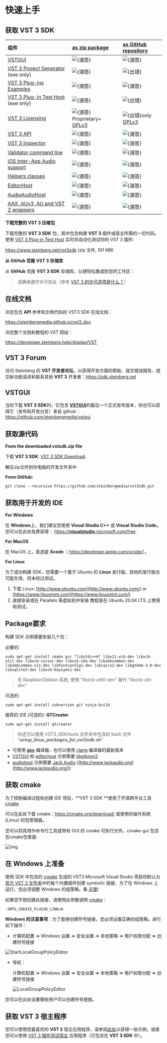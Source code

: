 # 快速上手

## 获取 VST 3 SDK

| 组件 | [as zip package](https://developer.steinberg.help/display/VST/VST+3+Links#VST3Links-aszip) | [as GitHub repository](https://developer.steinberg.help/display/VST/VST+3+Links#VST3Links-repository) |
| :----------------------------------------------------------- | :----------------------------------------------------------- | :----------------------------------------------------------- |
| [VSTGUI](https://developer.steinberg.help/display/VST/VSTGUI) | ![(滴答)](Image/check.svg) | ![(滴答)](Image/check.svg) |
| [VST 3 Project Generator](https://developer.steinberg.help/display/VST/VST+3+Project+Generator) (exe only) | ![(滴答)](Image/check.svg) | ![(出错)](Image/error.svg) |
| [VST 3 Plug-ins Examples](https://developer.steinberg.help/display/VST/VST+3+Plug-ins+Examples) | ![(滴答)](Image/check.svg) | ![(滴答)](Image/check.svg) |
| [VST 3 Plug-in Test Host](https://developer.steinberg.help/display/VST/VST+3+Plug-in+Test+Host) (exe only) | ![(滴答)](Image/check.svg) | ![(出错)](Image/error.svg) |
| [VST 3 Licensing](https://developer.steinberg.help/display/VST/VST+3+Licensing) | ![(滴答)](Image/check.svg)Proprietary+ [GPLv3](https://www.gnu.org/licenses/gpl-3.0.en.html) | ![(出错)](Image/error.svg)only [GPLv3](https://www.gnu.org/licenses/gpl-3.0.en.html) |
| [VST 3 API](https://developer.steinberg.help/display/VST/VST+3+API+Documentation) | ![(滴答)](Image/check.svg) | ![(滴答)](Image/check.svg) |
| [VST 3 Inspector](https://developer.steinberg.help/pages/viewpage.action?pageId=9797960#WhatistheVST3SDK?-VST3Inspector) | ![(滴答)](Image/check.svg) | ![(滴答)](Image/check.svg) |
| [Validator command line](https://developer.steinberg.help/pages/viewpage.action?pageId=9797960#WhatistheVST3SDK?-validator) | ![(滴答)](Image/check.svg) | ![(滴答)](Image/check.svg) |
| [iOS Inter-App Audio support](https://developer.steinberg.help/display/VST/iOS+Inter-App+Audio+support) | ![(滴答)](Image/check.svg) | ![(滴答)](Image/check.svg) |
| [Helpers classes](https://developer.steinberg.help/pages/viewpage.action?pageId=9797960#WhatistheVST3SDK?-Helpersclasses) | ![(滴答)](Image/check.svg) | ![(滴答)](Image/check.svg) |
| [EditorHost](https://developer.steinberg.help/pages/viewpage.action?pageId=9797960#WhatistheVST3SDK?-EditorHost) | ![(滴答)](Image/check.svg) | ![(滴答)](Image/check.svg) |
| [AudioAudioHost](https://developer.steinberg.help/pages/viewpage.action?pageId=9797960#WhatistheVST3SDK?-AudioHost) | ![(滴答)](Image/check.svg) | ![(滴答)](Image/check.svg) |
| [AAX, AUv3, AU and VST 2 wrappers](https://developer.steinberg.help/display/VST/AAX%2C+AUv3%2C+AU+and+VST+2+wrappers) | ![(滴答)](Image/check.svg) | ![(滴答)](Image/check.svg) |



**下载完整的 VST 3 压缩包**

下载完整的 **VST 3 SDK** 包，其中包含构建 **VST 3** 插件或宿主所需的一切代码。使用 [VST 3 Plug-in Test Host](https://developer.steinberg.help/display/VST/VST+3+Plug-in+Test+Host) 实时并自动化测试你的 VST 3 插件:

<https://www.steinberg.net/vst3sdk>  (zip 文件, 101 MB)



**从 GitHub 克隆 VST 3 存储库**

从 **GitHub** 克隆 **VST 3 SDK** 存储库，以便轻松集成到您的工作区：

> 请确保遵守许可协议（参考 [VST 3 的许可选项是什么？](https://developer.steinberg.help/pages/viewpage.action?pageId=9797944)）



## 在线文档

浏览包含 **API** 参考和示例代码的 VST3 SDK 在线文档：

https://steinbergmedia.github.io/vst3_doc

浏览整个文档和教程的 VST 网站：

https://developer.steinberg.help/display/VST



## VST 3 Forum

访问 Steinberg 的 **VST 开发者论坛**，以获得开发方面的帮助、提交错误报告、提交新功能请求和联系其他 **VST 3** 开发者：https://sdk.steinberg.net



## VSTGUI

当你下载 **VST 3 SDK**时，它包含 [**VSTGUI**](https://developer.steinberg.help/display/VST/VSTGUI)的最后一个正式发布版本，你也可以获得它（发布和开发分支）来自 github：<https://github.com/steinbergmedia/vstgui>



## 获取源代码

**From the downloaded *vstsdk.zip* file**

下载 **VST 3 SDK**:  [VST 3 SDK Download](https://developer.steinberg.help/display/VST/VST+3+Links#VST3Links-VST3SDKDownload).

解压zip文件到你电脑的开发文件夹中

**From GitHub:**

```shell
git clone --recursive https://github.com/steinbergmedia/vst3sdk.git
```



## 获取用于开发的 IDE

**For Windows**

在 **Windows**上，我们建议您使用 **Visual Studio C++** 或 **Visual Studio Code，** 您可以在此处免费获得： [https://**visualstudio**.microsoft.com/free](https://visualstudio.microsoft.com/free-developer-offers/).

**For MacOS**

在 MacOS 上，首选是 **Xcode**（ <https://developer.apple.com/xcode/>）。

**For Linux**

为了成功构建 SDK，您需要一个基于 Ubuntu 的 **Linux** 发行版。其他的发行版也可能生效，但未经过测试。

1. 下载 Linux: [http://www.ubuntu.com](http://www.ubuntu.com/) or [https://www.linuxmint.com](https://www.linuxmint.com/)
2. 直接安装或在 Parallels 等虚拟机中安装
   教程是在 Ubuntu 20.04 LTS 上使用和测试。



## Package要求

构建 SDK 示例需要安装几个包：

必要的:

```shell
sudo apt-get install cmake gcc "libstdc++6" libx11-xcb-dev libxcb-util-dev libxcb-cursor-dev libxcb-xkb-dev libxkbcommon-dev libxkbcommon-x11-dev libfontconfig1-dev libcairo2-dev libgtkmm-3.0-dev libsqlite3-dev libxcb-keysyms1-dev
```

> 在 Raspbian/Debian 系统, 使用 "libxcb-util0-dev" 替代 "libxcb-util-dev"

可选的:

```shell
sudo apt-get install subversion git ninja-build
```

推荐的 IDE (可选的): **QTCreator**

```shell
sudo apt-get install qtcreator
```

> 你还可以使用 VST3_SDK/tools 文件夹中包含的 bash 文件 "***setup_linux_packages_for_vst3sdk.sh***"

- 可使用 [**gcc**](https://gcc.gnu.org/install/) 编译器，也可以使用 [clang](https://clang.llvm.org/) 编译器的最新版本
- [VSTGUI](https://developer.steinberg.help/display/VST/How+to+set+up+my+system+for+VST+3#HowtosetupmysystemforVST3-VSTGUI) 和 [editorhost](https://developer.steinberg.help/display/VST/How+to+set+up+my+system+for+VST+3#HowtosetupmysystemforVST3-editorhost) 示例需要 [libgtkmm3](https://www.gtkmm.org/)
- [audiohost](https://developer.steinberg.help/display/VST/How+to+set+up+my+system+for+VST+3#HowtosetupmysystemforVST3-audiohost) 示例需要 [Jack Audio](http://www.jackaudio.org/) ([http://www.jackaudio.org](http://www.jackaudio.org/))



## 获取 cmake

为了控制编译过程和创建 IDE 项目，**VST 3 SDK **使用了开源跨平台工具 [cmake](https://cmake.org/)

可以在此处下载 cmake：<https://cmake.org/download/> 或使用你操作系统 (Linux) 的包管理器。

您可以将其用作命令行工具或带有 GUI 的 cmake 可执行文件。cmake-gui 包含在cmake包里面:

![img](Image/cmake_gui.jpg)



## 在 Windows 上准备

使用 SDK 中包含的 [cmake](https://cmake.org/) 生成的 VST3 Microsoft Visual Studio 项目将默认为 [官方 VST 3 文件夹](https://developer.steinberg.help/display/VST/Plug-in+Locations)中的每个内置插件创建 symbolic 链接，为了在 Windows 上运行，您必须调整 Windows 的组策略。看 [这里](https://developer.steinberg.help/display/VST/Preparation+on+Windows)!

如果您不想创建此链接，请使用此参数调用 [cmake](https://cmake.org/)：

```shell
-SMTG_CREATE_PLUGIN_LINK=0
```

**Windows 的注意事项**：为了能够创建符号链接，您必须设置正确的组策略。进行如下操作：

- 计算机配置 => Windows 设置 => 安全设置 => 本地策略 => 用户权限分配 => 创建符号链接

![StartLocalGroupPolicyEditor](Image/start_local_group_policy_editor.jpg)

- 导航：

   计算机配置 => Windows 设置 => 安全设置 => 本地策略 => 用户权限分配 => 创建符号链接

   ![LocalGroupPolicyEditor](Image/local_group_policy_editor.jpg)

您可以在此处设置哪些用户可以创建符号链接。



## 获取 VST 3 宿主程序

您可以使用您最喜欢的 **VST 3** 宿主应用程序，请参阅[此处](https://developer.steinberg.help/display/VST/Use+cases#Usecases-VST3Hosts)以获得一些示例，或者您可以使用 [VST 3 插件测试宿主](https://developer.steinberg.help/display/VST/VST+3+Plug-in+Test+Host) 应用程序（已包含在  **VST 3 SDK** 中）。